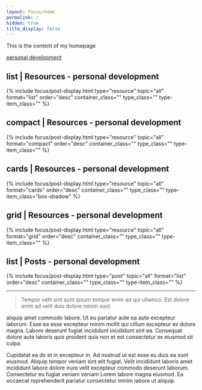 ```yaml
---
layout: focus/home
permalink: /
hidden: true
title_display: false
---
```


This is the content of my homepage

[personal development](/personal-development)

## list | Resources - personal development
{% include focus/post-display.html type="resource" topic="all" format="list" order="desc" container_class="" type_class="" type-item_class="" %}            

## compact | Resources - personal development
{% include focus/post-display.html type="resource" topic="all" format="compact" order="desc" container_class="" type_class="" type-item_class="" %}            

## cards | Resources - personal development
{% include focus/post-display.html type="resource" topic="all" format="cards" order="desc" container_class="" type_class="" type-item_class="box-shadow" %}            


## grid | Resources - personal development
{% include focus/post-display.html type="resource" topic="all" format="grid" order="desc" container_class="" type_class="" type-item_class="" %}           


## list | Posts - personal development
{% include focus/post-display.html type="post" topic="all" format="list" order="desc" container_class="" type_class="" type-item_class="" %}     

---

> Tempor velit sint sunt ipsum tempor enim ad qui ullamco. Est dolore anim ad velit duis dolore minim sunt

 aliquip amet commodo labore. Ut eu pariatur aute ea aute excepteur laborum. Esse ea esse excepteur minim mollit qui cillum excepteur ex dolore magna. Labore deserunt fugiat incididunt incididunt sint ea. Consequat dolore aute laboris quis proident quis non et est consectetur ex eiusmod sit culpa.

Cupidatat ea do et in excepteur in. Ad nostrud ut est esse eu duis ea sunt eiusmod. Aliquip tempor veniam sint elit fugiat. Velit incididunt laboris amet incididunt labore dolore irure velit excepteur commodo deserunt laborum. Consectetur eu fugiat veniam veniam Lorem labore magna eiusmod. Ea occaecat reprehenderit pariatur consectetur minim labore ut aliquip.